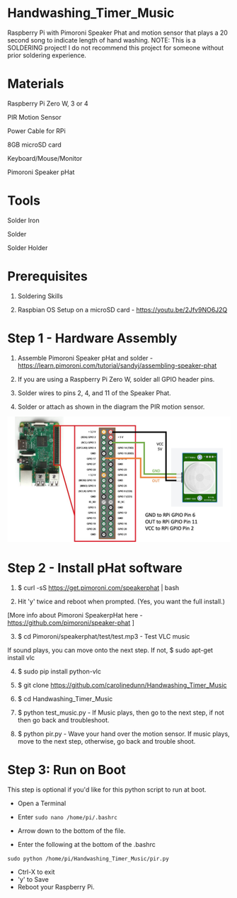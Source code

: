 # Handwashing_Timer_Music
Raspberry Pi with Pimoroni Speaker Phat and motion sensor that plays a 20 second song to indicate length of hand washing.
NOTE: This is a SOLDERING project! I do not recommend this project for someone without prior soldering experience.

# Materials
Raspberry Pi Zero W, 3 or 4

PIR Motion Sensor

Power Cable for RPi

8GB microSD card

Keyboard/Mouse/Monitor

Pimoroni Speaker pHat

# Tools
Solder Iron

Solder

Solder Holder

# Prerequisites
1. Soldering Skills

2. Raspbian OS Setup on a microSD card - https://youtu.be/2Jfv9NO6J2Q

# Step 1 - Hardware Assembly
1. Assemble Pimoroni Speaker pHat and solder - https://learn.pimoroni.com/tutorial/sandyj/assembling-speaker-phat

2. If you are using a Raspberry Pi Zero W, solder all GPIO header pins.

3. Solder wires to pins 2, 4, and 11 of the Speaker Phat.

4. Solder or attach as shown in the diagram the PIR motion sensor.

![WiringDiagram](https://github.com/carolinedunn/SmartHome_MotionSensor_RPi/blob/master/Wiring%20Diagram-MotionSensor%20to%20RPi.jpg)

# Step 2 - Install pHat software
1. $ curl -sS https://get.pimoroni.com/speakerphat | bash

2. Hit 'y' twice and reboot when prompted. (Yes, you want the full install.)

[More info about Pimoroni SpeakerpHat here - https://github.com/pimoroni/speaker-phat ]

3. $ cd Pimoroni/speakerphat/test/test.mp3 - Test VLC music

If sound plays, you can move onto the next step. If not, $ sudo apt-get install vlc

4. $ sudo pip install python-vlc

5. $ git clone https://github.com/carolinedunn/Handwashing_Timer_Music 

6. $ cd Handwashing_Timer_Music

7. $ python test_music.py - If Music plays, then go to the next step, if not then go back and troubleshoot.

8. $ python pir.py - Wave your hand over the motion sensor. If music plays, move to the next step, otherwise, go back and trouble shoot.


# Step 3: Run on Boot

This step is optional if you'd like for this python script to run at boot.

- Open a Terminal
- Enter
```sudo nano /home/pi/.bashrc```

- Arrow down to the bottom of the file.
- Enter the following at the bottom of the .bashrc

```sudo python /home/pi/Handwashing_Timer_Music/pir.py```

- Ctrl-X to exit
- 'y' to Save
- Reboot your Raspberry Pi.

